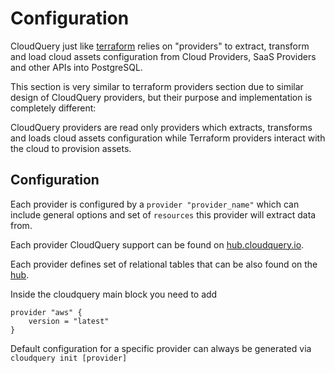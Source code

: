 # Configuration

CloudQuery just like [terraform](https://www.terraform.io/docs/language/providers/index.html) relies on "providers" to extract, transform and load cloud assets configuration from Cloud Providers, SaaS Providers and other APIs into PostgreSQL.

This section is very similar to terraform providers section due to similar design of CloudQuery providers, but their purpose and implementation is completely different:

CloudQuery providers are read only providers which extracts, transforms and loads cloud assets configuration while Terraform providers interact with the cloud to provision assets.

## Configuration

Each provider is configured by a `provider "provider_name"` which can include general options and set of `resources` this provider will extract data from.

Each provider CloudQuery support can be found on [hub.cloudquery.io](https://hub.cloudquery.io).

Each provider defines set of relational tables that can be also found on the [hub](https://hub.cloudquery.io/providers/cloudquery/aws/latest).

Inside the cloudquery main block you need to add

```hcl
provider "aws" {
    version = "latest"
}
```

Default configuration for a specific provider can always be generated via `cloudquery init [provider]`